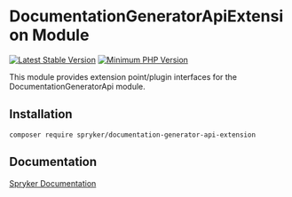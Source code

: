 # DocumentationGeneratorApiExtension Module
[![Latest Stable Version](https://poser.pugx.org/spryker/documentation-generator-api-extension/v/stable.svg)](https://packagist.org/packages/spryker/documentation-generator-api-extension)
[![Minimum PHP Version](https://img.shields.io/badge/php-%3E%3D%207.4-8892BF.svg)](https://php.net/)

This module provides extension point/plugin interfaces for the DocumentationGeneratorApi module.

## Installation

```
composer require spryker/documentation-generator-api-extension
```

## Documentation

[Spryker Documentation](https://docs.spryker.com)
